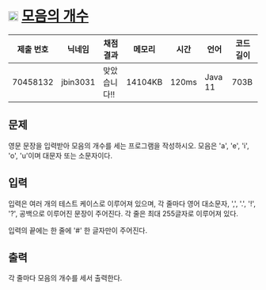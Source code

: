# <img width="20px"  src="https://d2gd6pc034wcta.cloudfront.net/tier/2.svg" class="solvedac-tier"> [모음의 개수](https://www.acmicpc.net/problem/1264) 

| 제출 번호 | 닉네임 | 채점 결과 | 메모리 | 시간 | 언어 | 코드 길이 |
|---|---|---|---|---|---|---|
|70458132|jbin3031|맞았습니다!! |14104KB|120ms|Java 11|703B|

## 문제
<p>영문 문장을 입력받아 모음의 개수를 세는 프로그램을 작성하시오. 모음은 'a', 'e', 'i', 'o', 'u'이며 대문자 또는 소문자이다.</p>

## 입력
<p>입력은 여러 개의 테스트 케이스로 이루어져 있으며, 각 줄마다 영어 대소문자, ',', '.', '!', '?', 공백으로 이루어진 문장이 주어진다. 각 줄은 최대 255글자로 이루어져 있다.</p>

<p>입력의 끝에는 한 줄에 '#' 한 글자만이 주어진다.</p>

## 출력
<p>각 줄마다 모음의 개수를 세서 출력한다.</p>

